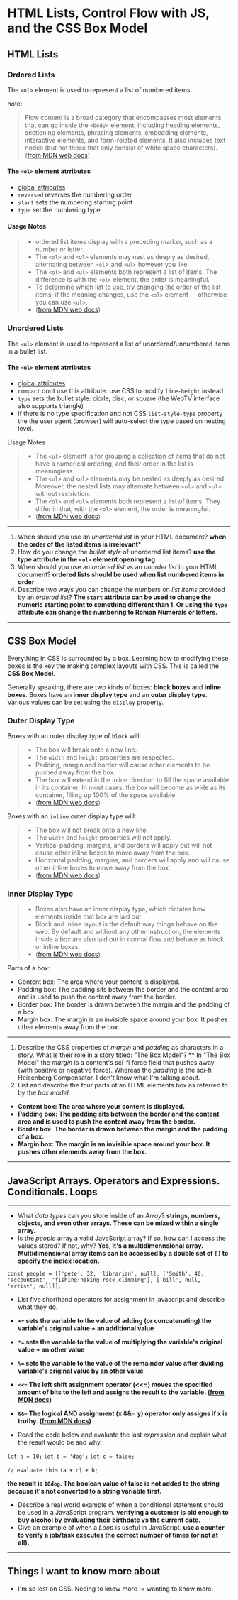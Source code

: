 # HTML Lists, Control Flow with JS, and the CSS Box Model

## HTML Lists

### Ordered Lists

The `<ol>` element is used to represent a list of numbered items.

note:
> Flow content is a broad category that encompasses most elements that can go inside the `<body>` element, including heading elements, sectioning elements, phrasing elements, embedding elements, interactive elements, and form-related elements. It also includes text nodes (but not those that only consist of white space characters). ([from MDN web docs](https://developer.mozilla.org/en-US/docs/Web/Guide/HTML/Content_categories#flow_content))

#### The `<ol>` element atrributes

- [global attributes](https://developer.mozilla.org/en-US/docs/Web/HTML/Global_attributes)
- `reversed` reverses the numbering order
- `start` sets the numbering starting point
- `type` set the numbering type

#### Usage Notes

> - ordered list items display with a preceding marker, such as a number or letter.
> - The `<ol>` and `<ul>` elements may nest as deeply as desired, alternating between `<ol`> and `<ul>` however you like.
> - The `<ol>` and `<ul>` elements both represent a list of items. The difference is with the `<ol>` element, the order is meaningful.
> - To determine which list to use, try changing the order of the list items; if the meaning changes, use the `<ol>` element — otherwise you can use `<ul>`.
> - ([from MDN web docs](https://developer.mozilla.org/en-US/docs/Web/HTML/Element/ol#usage_notes))

### Unordered Lists

The `<ul>` element is used to represent a list of unordered/unnumbered items in a bullet list.

#### The `<ul>` element atrributes

- [global attributes](https://developer.mozilla.org/en-US/docs/Web/HTML/Global_attributes)
- `compact` dont use this attribute. use CSS to modify `line-height` instead
- `type` sets the bullet style: cicrle, disc, or square (the WebTV interface also supports triangle)
- if there is no type specification and not CSS `list-style-type` property the the user agent (browser) will auto-select the type based on nesting level.

Usage Notes

> - The `<ul>` element is for grouping a collection of items that do not have a numerical ordering, and their order in the list is meaningless.
> - The `<ul>` and `<ol>` elements may be nested as deeply as desired. Moreover, the nested lists may alternate between `<ol>` and `<ul>` without restriction.
> - The `<ol>` and `<ul>` elements both represent a list of items. They differ in that, with the `<ol>` element, the order is meaningful.
> - ([from MDN web docs](https://developer.mozilla.org/en-US/docs/Web/HTML/Element/ul#usage_notes))

---

1. When should you use an *unordered list* in your HTML document? **when the order of the listed items is irrelevant***
2. How do you change the *bullet style* of unordered list items? **use the type attribute in the `<ul>` element opening tag**
3. When should you use an *ordered list* vs an *unorder list* in your HTML document? **ordered lists should be used when list numbered items in order**
4. Describe two ways you can change the numbers on *list items* provided by an *ordered list*? **The `start` attribute can be used to change the numeric starting point to something different than 1. Or using the `type` attribute can change the numbering to Roman Numerals or letters.**

---

## CSS Box Model

Everything in CSS is surrounded by a box. Learning how to modifying these boxes is the key the making complex layouts with CSS. This is called the **CSS Box Model**.

Generally speaking, there are two kinds of boxes: **block boxes** and **inline boxes**. Boxes have an **inner display type** and an **outer display type**. Various values can be set using the `display` property.

### Outer Display Type

Boxes with an outer display type of `block` will:

> - The box will break onto a new line.
> - The `width` and `height` properties are respected.
> - Padding, margin and border will cause other elements to be pushed away from the box.
> - The box will extend in the inline direction to fill the space available in its container. In most cases, the box will become as wide as its container, filling up 100% of the space available.
> - ([from MDN web docs](https://developer.mozilla.org/en-US/docs/Learn/CSS/Building_blocks/The_box_model#outer_display_type))

Boxes with an `inline` outer display type will:

> - The box will not break onto a new line.
> - The `width` and `height` properties will not apply.
> - Vertical padding, margins, and borders will apply but will not cause other inline boxes to move away from the box.
> - Horizontal padding, margins, and borders will apply and will cause other inline boxes to move away from the box.
> - ([from MDN web docs](https://developer.mozilla.org/en-US/docs/Learn/CSS/Building_blocks/The_box_model#outer_display_type))

### Inner Display Type

> - Boxes also have an inner display type, which dictates how elements inside that box are laid out.
> - Block and inline layout is the default way things behave on the web. By default and without any other instruction, the elements inside a box are also laid out in normal flow and behave as block or inline boxes.
> - ([from MDN web docs](https://developer.mozilla.org/en-US/docs/Learn/CSS/Building_blocks/The_box_model#inner_display_type))

Parts of a box:

- Content box: The area where your content is displayed.
- Padding box: The padding sits between the border and the content area and is used to push the content away from the border.
- Border box: The border is drawn between the margin and the padding of a box.
- Margin box: The margin is an invisible space around your box. It pushes other elements away from the box.

---

1. Describe the CSS properties of *margin* and *padding* as characters in a story. What is their role in a story titled: “The Box Model”? ** In "The Box Model" the *margin* is a content's sci-fi force field that pushes away (with positive or negative force). Whereas the *padding* is the sci-fi Heisenberg Compensator. I don't know what I'm talking about.
2. List and describe the four parts of an HTML elements box as referred to by the *box model*.

- **Content box: The area where your content is displayed.**
- **Padding box: The padding sits between the border and the content area and is used to push the content away from the border.**
- **Border box: The border is drawn between the margin and the padding of a box.**
- **Margin box: The margin is an invisible space around your box. It pushes other elements away from the box.**

---

## JavaScript Arrays. Operators and Expressions. Conditionals. Loops

---

- What *data types* can you store inside of an *Array*? **strings, numbers, objects, and even other arrays. These can be mixed within a single array.**
- Is the *people* array a valid JavaScript array? If so, how can I access the values stored? If not, why? **Yes, it's a multidimennsional array. Multidimensional array items can be accessed by a double set of `[]` to specify the indiex location.**

 `const people = [['pete', 32, 'librarian', null], ['Smith', 40, 'accountant', 'fishing:hiking:rock_climbing'], ['bill', null, 'artist', null]];`

- List five shorthand operators for assignment in javascript and describe what they do.

- **`+=` sets the variable to the value of adding (or concatenating) the variable's original value + an additional value**
- **`*=` sets the variable to the value of multiplying the variable's original value + an other value**
- **`%=` sets the variable to the value of the remainder value after dividing variable's original value by an other value**
- **`<<=` The left shift assignment operator (<<=) moves the specified amount of bits to the left and assigns the result to the variable. ([from MDN docs](https://developer.mozilla.org/en-US/docs/Web/JavaScript/Reference/Operators/Left_shift_assignment))**
- **`&&=` The logical AND assignment (x &&= y) operator only assigns if x is truthy. ([from MDN docs](https://developer.mozilla.org/en-US/docs/Web/JavaScript/Reference/Operators/Logical_AND_assignment))**

- Read the code below and evaluate the last *expression* and explain what the result would be and why.

 `let a = 10;`
 `let b = 'dog';`
 `let c = false;`

 `// evaluate this`
 `(a + c) + b;`

 **the result is `10dog`. The boolean value of false is not added to the string because it's not converted to a string variable first.**

- Describe a real world example of when a conditional statement should be used in a JavaScript program. **verifying a customer is old enough to buy alcohol by evaluating their birthdate vs the current date.**
- Give an example of when a *Loop* is useful in JavaScript. **use a counter to verify a job/task executes the correct number of times (or not at all).**

---

## Things I want to know more about

- I'm so lost on CSS. Neeing to know more != wanting to know more.
